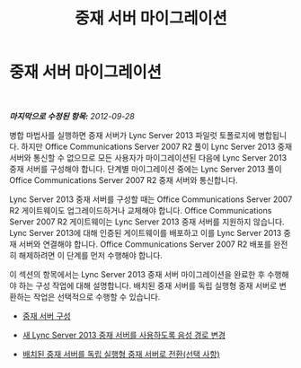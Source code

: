 ﻿---
title: 중재 서버 마이그레이션
TOCTitle: 중재 서버 마이그레이션
ms:assetid: b0b77121-2c8f-413e-b276-dbf1038361d3
ms:mtpsurl: https://technet.microsoft.com/ko-kr/library/JJ205173(v=OCS.15)
ms:contentKeyID: 49304741
ms.date: 08/10/2015
mtps_version: v=OCS.15
ms.translationtype: HT
---

# 중재 서버 마이그레이션

 

_**마지막으로 수정된 항목:** 2012-09-28_

병합 마법사를 실행하면 중재 서버가 Lync Server 2013 파일럿 토폴로지에 병합됩니다. 하지만 Office Communications Server 2007 R2 풀이 Lync Server 2013 중재 서버와 통신할 수 없으므로 모든 사용자가 마이그레이션된 다음에 Lync Server 2013 중재 서버를 구성해야 합니다. 단계별 마이그레이션 중에는 Lync Server 2013 풀이 Office Communications Server 2007 R2 중재 서버와 통신합니다.

Lync Server 2013 중재 서버를 구성할 때는 Office Communications Server 2007 R2 게이트웨이도 업그레이드하거나 교체해야 합니다. Office Communications Server 2007 R2 게이트웨이는 Lync Server 2013 중재 서버를 지원하지 않습니다. Lync Server 2013에 대해 인증된 게이트웨이를 배포하고 이를 Lync Server 2013 중재 서버와 연결해야 합니다. Office Communications Server 2007 R2 배포를 완전히 해제하려면 이 단계를 먼저 수행해야 합니다.

이 섹션의 항목에서는 Lync Server 2013 중재 서버 마이그레이션을 완료한 후 수행해야 하는 구성 작업에 대해 설명합니다. 배치된 중재 서버를 독립 실행형 중재 서버로 변환하는 작업은 선택적으로 수행할 수 있습니다.

  - [중재 서버 구성](configure-mediation-server.md)

  - [새 Lync Server 2013 중재 서버를 사용하도록 음성 경로 변경](change-voice-routes-to-use-the-new-lync-server-2013-mediation-server.md)

  - [배치된 중재 서버를 독립 실행형 중재 서버로 전환(선택 사항)](transition-a-collocated-mediation-server-to-a-stand-alone-mediation-server-optional.md)

